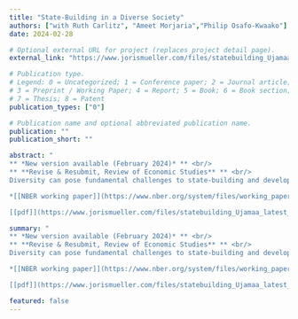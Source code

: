 ```yaml
---
title: "State-Building in a Diverse Society"
authors: ["with Ruth Carlitz", "Ameet Morjaria","Philip Osafo-Kwaako"]
date: 2024-02-28

# Optional external URL for project (replaces project detail page).
external_link: "https://www.jorismueller.com/files/statebuilding_Ujamaa_latest_draft.pdf"

# Publication type.
# Legend: 0 = Uncategorized; 1 = Conference paper; 2 = Journal article;
# 3 = Preprint / Working Paper; 4 = Report; 5 = Book; 6 = Book section;
# 7 = Thesis; 8 = Patent
publication_types: ["0"]

# Publication name and optional abbreviated publication name.
publication: ""
publication_short: ""

abstract: "
** *New version available (February 2024)* ** <br/>
** **Revise & Resubmit, Review of Economic Studies** ** <br/>
Diversity can pose fundamental challenges to state-building and development. The Tanzanian Ujamaa policy — one of post-colonial Africa’s largest state-building experiments — addressed these challenges by resettling a diverse population in planned villages, where children received political education. We combine differences in exposure to Ujamaa across space and age to identify long-term impacts of the policy. Analysis of contemporary surveys shows persistent, positive effects on national identity and state legitimacy. Exposed cohorts are also more likely to marry across ethnic lines. Our preferred interpretation, supported by evidence that considers alternative hypotheses, is that changes to educational content drive our results. Our findings also point to trade-offs associated with state-building: while the policy contributed to establishing the new state as a legitimate central authority, simultaneously it lowered demands for democratic accountability. <br/>

*[[NBER working paper]](https://www.nber.org/system/files/working_papers/w30731/w30731.pdf/)* <br/>

[[pdf]](https://www.jorismueller.com/files/statebuilding_Ujamaa_latest_draft.pdf/)"

summary: "
** *New version available (February 2024)* ** <br/>
** **Revise & Resubmit, Review of Economic Studies** ** <br/>
Diversity can pose fundamental challenges to state-building and development. The Tanzanian Ujamaa policy — one of post-colonial Africa’s largest state-building experiments — addressed these challenges by resettling a diverse population in planned villages, where children received political education. We combine differences in exposure to Ujamaa across space and age to identify long-term impacts of the policy. Analysis of contemporary surveys shows persistent, positive effects on national identity and state legitimacy. Exposed cohorts are also more likely to marry across ethnic lines. Our preferred interpretation, supported by evidence that considers alternative hypotheses, is that changes to educational content drive our results. Our findings also point to trade-offs associated with state-building: while the policy contributed to establishing the new state as a legitimate central authority, simultaneously it lowered demands for democratic accountability. <br/>

*[[NBER working paper]](https://www.nber.org/system/files/working_papers/w30731/w30731.pdf/)* <br/>

[[pdf]](https://www.jorismueller.com/files/statebuilding_Ujamaa_latest_draft.pdf/)"

featured: false
---
```

